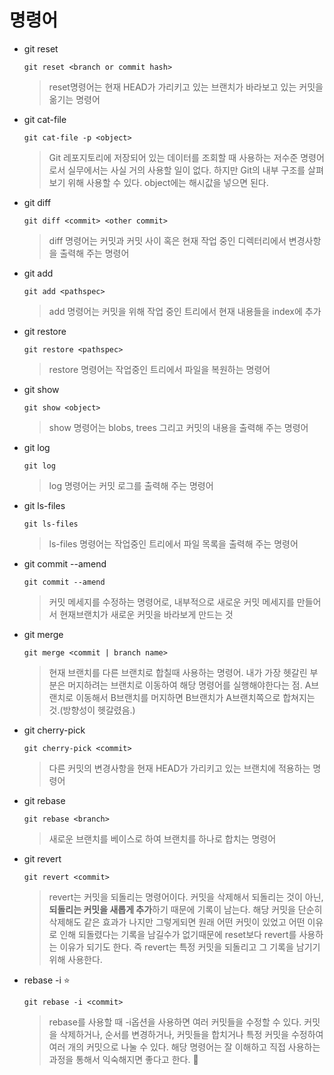 # 명령어

- git reset

  ```
  git reset <branch or commit hash>
  ```

  > reset명령어는 현재 HEAD가 가리키고 있는 브랜치가 바라보고 있는 커밋을 옮기는 명령어

- git cat-file

  ```
  git cat-file -p <object>
  ```

  > Git 레포지토리에 저장되어 있는 데이터를 조회할 때 사용하는 저수준 명령어로서 실무에서는 사실 거의 사용할 일이 없다. 하지만 Git의 내부 구조를 살펴보기 위해 사용할 수 있다. object에는 해시값을 넣으면 된다.

- git diff

  ```
  git diff <commit> <other commit>
  ```

  > diff 명령어는 커밋과 커밋 사이 혹은 현재 작업 중인 디렉터리에서 변경사항을 출력해 주는 명령어

- git add

  ```
  git add <pathspec>
  ```

  > add 명령어는 커밋을 위해 작업 중인 트리에서 현재 내용들을 index에 추가

- git restore

  ```
  git restore <pathspec>
  ```

  > restore 명령어는 작업중인 트리에서 파일을 복원하는 명령어

- git show

  ```
  git show <object>
  ```

  > show 명령어는 blobs, trees 그리고 커밋의 내용을 출력해 주는 명령어

- git log

  ```
  git log
  ```

  > log 명령어는 커밋 로그를 출력해 주는 명령어

- git ls-files

  ```
  git ls-files
  ```

  > ls-files 명령어는 작업중인 트리에서 파일 목록을 출력해 주는 명령어

- git commit --amend

  ```
  git commit --amend
  ```

  > 커밋 메세지를 수정하는 명령어로, 내부적으로 새로운 커밋 메세지를 만들어서 현재브랜치가 새로운 커밋을 바라보게 만드는 것

- git merge

  ```
  git merge <commit | branch name>
  ```

  > 현재 브랜치를 다른 브랜치로 합칠때 사용하는 명령어. 내가 가장 헷갈린 부분은 머지하려는 브랜치로 이동하여 해당 명령어를 실행해야한다는 점. A브랜치로 이동해서 B브랜치를 머지하면 B브랜치가 A브랜치쪽으로 합쳐지는 것.(방향성이 헷갈렸음.)

- git cherry-pick

  ```
  git cherry-pick <commit>
  ```

  > 다른 커밋의 변경사항을 현재 HEAD가 가리키고 있는 브랜치에 적용하는 명령어

- git rebase

  ```
  git rebase <branch>

  ```

  > 새로운 브랜치를 베이스로 하여 브랜치를 하나로 합치는 명령어

- git revert

  ```
  git revert <commit>
  ```

  > revert는 커밋을 되돌리는 명령어이다. 커밋을 삭제해서 되돌리는 것이 아닌, **되돌리는 커밋을 새롭게 추가**하기 때문에 기록이 남는다. 해당 커밋을 단순히 삭제해도 같은 효과가 나지만 그렇게되면 원래 어떤 커밋이 있었고 어떤 이유로 인해 되돌렸다는 기록을 남길수가 없기때문에 reset보다 revert를 사용하는 이유가 되기도 한다. 즉 revert는 특정 커밋을 되돌리고 그 기록을 남기기 위해 사용한다.

- rebase -i ⭐️

  ```
  git rebase -i <commit>
  ```

  > rebase를 사용할 때 -i옵션을 사용하면 여러 커밋들을 수정할 수 있다. 커밋을 삭제하거나, 순서를 변경하거나, 커밋들을 합치거나 특정 커밋을 수정하여 여러 개의 커밋으로 나눌 수 있다. 해당 명령어는 잘 이해하고 직접 사용하는 과정을 통해서 익숙해지면 좋다고 한다. 🙏
